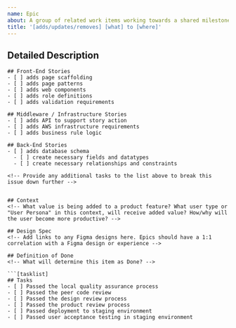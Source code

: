 ```yaml
---
name: Epic
about: A group of related work items working towards a shared milestone. Contains a list of stories required to deliver the Epic.
title: '[adds/updates/removes] [what] to [where]'
---
```

<!-- Provide a general summary of the issue in the title above -->

## Detailed Description
<!-- Provide a detailed description of the change or addition you are proposing -->

<!-- Provide all tasks in dependency order to implement this story. Tasks or "Stories" in this context, should be less than 1 day of effort -->
```[tasklist]
## Front-End Stories
- [ ] adds page scaffolding
- [ ] adds page patterns
- [ ] adds web components
- [ ] adds role definitions
- [ ] adds validation requirements

## Middleware / Infrastructure Stories
- [ ] adds API to support story action
- [ ] adds AWS infrastructure requirements
- [ ] adds business rule logic

## Back-End Stories
- [ ] adds database schema
  - [ ] create necessary fields and datatypes
  - [ ] create necessary relationships and constraints

<!-- Provide any additional tasks to the list above to break this issue down further -->


## Context
<!-- What value is being added to a product feature? What user type or "User Persona" in this context, will receive added value? How/why will the user become more productive? -->

## Design Spec
<!-- Add links to any Figma designs here. Epics should have a 1:1 correlation with a Figma design or experience -->

## Definition of Done
<!-- What will determine this item as Done? -->

```[tasklist]
## Tasks
- [ ] Passed the local quality assurance process
- [ ] Passed the peer code review
- [ ] Passed the design review process
- [ ] Passed the product review process
- [ ] Passed deployment to staging environment
- [ ] Passed user acceptance testing in staging environment
```

